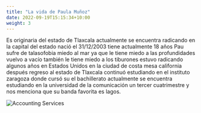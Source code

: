 ```yaml
---
title: "La vida de Paula Muñoz"
date: 2022-09-19T15:15:34+10:00
weight: 3
---
```


Es originaria del estado de Tlaxcala actualmente se encuentra radicando en la capital del estado nació el 31/12/2003 tiene actualmente 18 años Pau sufre de talasofobia miedo al mar ya que le tiene miedo a las profundidades vuelvo a vacío también le tiene miedo a los tiburones estuvo radicando algunos años en Estados Unidos en la ciudad de costa mesa california después regreso al estado de Tlaxcala continuó estudiando en el instituto zaragoza  donde cursó su el bachillerato actualmente se encuentra estudiando en la universidad de la comunicación un tercer cuatrimestre y nos menciona que su banda favorita es lagos.


![Accounting Services](/images/austin-distel-nGc5RT2HmF0-unsplash.jpg)


